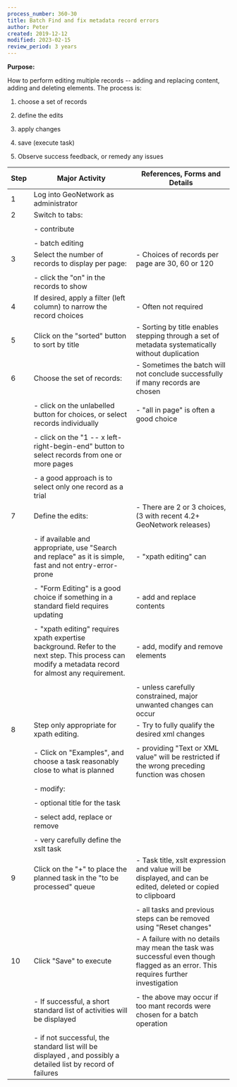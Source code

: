 ```yaml
---
process_number: 360-30
title: Batch Find and fix metadata record errors
author: Peter
created: 2019-12-12
modified: 2023-02-15
review_period: 3 years
---
```


**Purpose:**



How to perform editing multiple records -- adding and replacing content, adding and deleting elements. The process is:



1.  choose a set of records



2.  define the edits



3.  apply changes



4.  save (execute task)



5.  Observe success feedback, or remedy any issues



| **Step** | **Major Activity** | **References, Forms and Details** |
| -------- | ------------------ | --------------------------------- |
| 1 | Log into GeoNetwork as administrator |  |
| 2 | Switch to tabs: |  |
|  |  |  |
|  | - contribute |  |
|  |  |  |
|  | - batch editing |  |
| 3 | Select the number of records to display per page: | - Choices of records per page are 30, 60 or 120 |
|  |  |  |
|  | - click the "on" in the records to show |  |
| 4 | If desired, apply a filter (left column) to narrow the record choices | - Often not required |
| 5 | Click on the "sorted" button to sort by title | - Sorting by title enables stepping through a set of metadata systematically without duplication |
| 6 | Choose the set of records: | - Sometimes the batch will not conclude successfully if many records are chosen |
|  |  |  |
|  | - click on the unlabelled button for choices, or select records individually | - "all in page" is often a good choice |
|  |  |  |
|  | - click on the "1 -- x left-right-begin-end" button to select records from one or more pages |  |
|  |  |  |
|  | - a good approach is to select only one record as a trial |  |
| 7 | Define the edits: | - There are 2 or 3 choices,(3 with recent 4.2+ GeoNetwork releases) |
|  |  |  |
|  | - if available and appropriate, use "Search and replace" as it is simple, fast and not entry-error-prone | - "xpath editing" can |
|  |  |  |
|  | - "Form Editing" is a good choice if something in a standard field requires updating | - add and replace contents |
|  |  |  |
|  | - "xpath editing" requires xpath expertise background. Refer to the next step. This process can modify a metadata record for almost any requirement. | - add, modify and remove elements |
|  |  |  |
|  |  | - unless carefully constrained, major unwanted changes can occur |
| 8 | Step only appropriate for xpath editing. | - Try to fully qualify the desired xml changes |
|  |  |  |
|  | - Click on "Examples", and choose a task reasonably close to what is planned | - providing "Text or XML value" will be restricted if the wrong preceding function was chosen |
|  |  |  |
|  | - modify: |  |
|  |  |  |
|  | - optional title for the task |  |
|  |  |  |
|  | - select add, replace or remove |  |
|  |  |  |
|  | - very carefully define the xslt task |  |
| 9 | Click on the "+" to place the planned task in the "to be processed" queue | - Task title, xslt expression and value will be displayed, and can be edited, deleted or copied to clipboard |
|  |  |  |
|  |  | - all tasks and previous steps can be removed using "Reset changes" |
| 10 | Click "Save" to execute | - A failure with no details may mean the task was successful even though flagged as an error. This requires further investigation |
|  |  |  |
|  | - If successful, a short standard list of activities will be displayed | - the above may occur if too mant records were chosen for a batch operation |
|  |  |  |
|  | - if not successful, the standard list will be displayed , and possibly a detailed list by record of failures |  |

